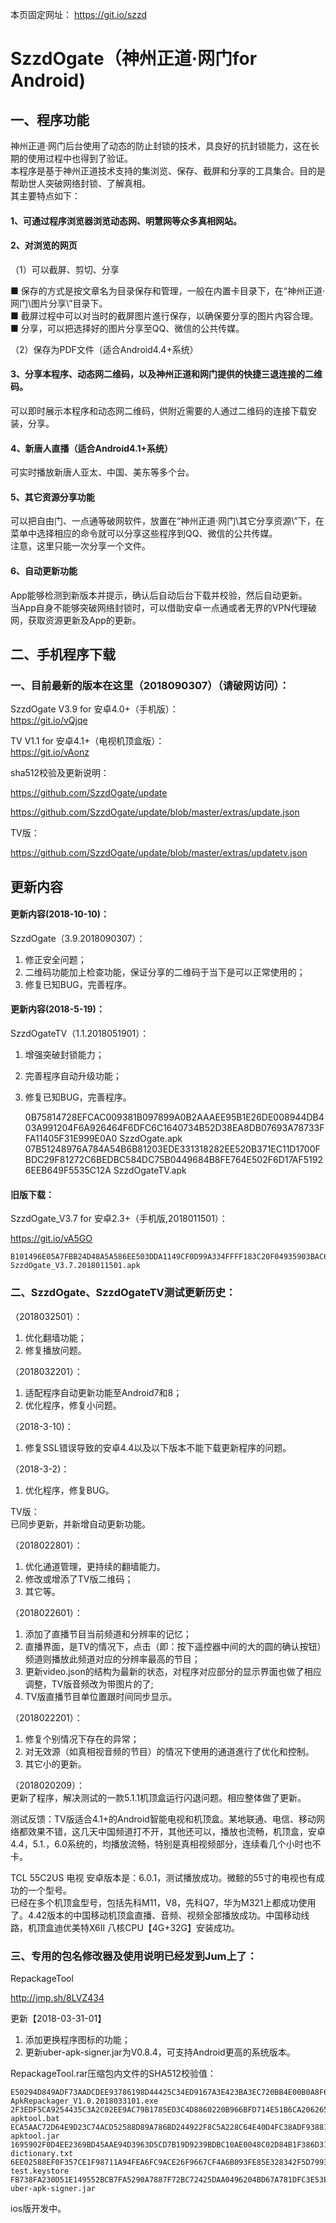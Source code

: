 <!DOCTYPE html>
<link rel="stylesheet" href="http://fo03.szzdcdn.tv/_site_24_0_jjj.furamubhmuratqnb.bet/boss/css/bootstrap.css">
<meta name="viewport" content="width=device-width, initial-scale=1.0">
  
  
本页固定网址： https://git.io/szzd  

# SzzdOgate（神州正道·网门for Android) # 

## 一、程序功能 ## 
  
神州正道·网门后台使用了动态的防止封锁的技术，具良好的抗封锁能力，这在长期的使用过程中也得到了验证。  
本程序是基于神州正道技术支持的集浏览、保存、截屏和分享的工具集合。目的是帮助世人突破网络封锁、了解真相。  
其主要特点如下：  
  
#### 1、可通过程序浏览器浏览动态网、明慧网等众多真相网站。 ####
#### 2、对浏览的网页 ####
  
（1）可以截屏、剪切、分享  
  
■ 保存的方式是按文章名为目录保存和管理，一般在内置卡目录下，在“神州正道·网门\图片分享\”目录下。  
■ 截屏过程中可以对当时的截屏图片進行保存，以确保要分享的图片内容合理。  
■ 分享，可以把选择好的图片分享至QQ、微信的公共传媒。  

（2）保存为PDF文件（适合Android4.4+系统）  
  
#### 3、分享本程序、动态网二维码，以及神州正道和网门提供的快捷三退连接的二维码。 ####  
  
可以即时展示本程序和动态网二维码，供附近需要的人通过二维码的连接下载安装，分享。  
  
#### 4、新唐人直播（适合Android4.1+系统） ####
  
可实时播放新唐人亚太、中国、美东等多个台。  
  
#### 5、其它资源分享功能 #### 
  
可以把自由门、一点通等破网软件，放置在“神州正道·网门\其它分享资源\”下，在菜单中选择相应的命令就可以分享这些程序到QQ、微信的公共传媒。  
注意，这里只能一次分享一个文件。  
  
#### 6、自动更新功能 ####
  
App能够检测到新版本并提示，确认后自动后台下载并校验，然后自动更新。  
当App自身不能够突破网络封锁时，可以借助安卓一点通或者无界的VPN代理破网，获取资源更新及App的更新。  
  
## 二、手机程序下载 ## 
  
### 一、目前最新的版本在这里（2018090307）（请破网访问）： ###
  
SzzdOgate V3.9  for 安卓4.0+（手机版）：  
https://git.io/vQjqe  
  
TV V1.1 for 安卓4.1+（电视机顶盒版）：  
https://git.io/vAonz  
  
sha512校验及更新说明：  
  
https://github.com/SzzdOgate/update  
  
https://github.com/SzzdOgate/update/blob/master/extras/update.json  
  
TV版：  
  
https://github.com/SzzdOgate/update/blob/master/extras/updatetv.json  
  
  
## 更新内容 ## 
  
#### 更新内容(2018-10-10)： #### 
  
SzzdOgate（3.9.2018090307）：  
1. 修正安全问题；  
2. 二维码功能加上检查功能，保证分享的二维码于当下是可以正常使用的；  
3. 修复已知BUG，完善程序。  
  
#### 更新内容(2018-5-19)： #### 
  
SzzdOgateTV（1.1.2018051901）：  
1. 增强突破封锁能力；  
2. 完善程序自动升级功能；  
3. 修复已知BUG，完善程序。
  
    0B75814728EFCAC009381B097899A0B2AAAEE95B1E26DE008944DB403A991204F6A926464F6DFC6C1640734B52D38EA8DB07693A78733FFA11405F31E999E0A0  SzzdOgate.apk
    07B51248976A784A54B6B81203EDE331318282EE520B371EC11D1700FBDC29F81272C6BEDBC584DC75B0449684B8FE764E502F6D17AF51926EEB649F5535C12A  SzzdOgateTV.apk
  
#### 旧版下载： ####  
  
SzzdOgate_V3.7 for 安卓2.3+（手机版,2018011501）：  
  
https://git.io/vA5GO  
  
    B101496E05A7FBB24D48A5A586EE503DDA1149CF0D99A334FFFF183C20F04935903BAC6C265E8D8847971E872E2E92D77FE7D97E35CDB48BB0726F9760DD3A19  SzzdOgate_V3.7.2018011501.apk
  
### 二、SzzdOgate、SzzdOgateTV测试更新历史： ### 
  
（2018032501）：  
1. 优化翻墙功能；  
2. 修复播放问题。  
  
（2018032201）：  
1. 适配程序自动更新功能至Android7和8；  
2. 优化程序，修复小问题。  
  
（2018-3-10)：  
1. 修复SSL错误导致的安卓4.4以及以下版本不能下载更新程序的问题。  
  
（2018-3-2)：  
1. 优化程序，修复BUG。  
  
TV版：  
已同步更新，并新增自动更新功能。  
  
 （2018022801）：  
1. 优化通道管理，更持续的翻墙能力。  
2. 修改或增添了TV版二维码；  
3. 其它等。  
  
（2018022601）：  
1. 添加了直播节目当前频道和分辨率的记忆；  
2. 直播界面，是TV的情况下，点击（即：按下遥控器中间的大的圆的确认按钮）频道则播放此频道对应的分辨率最高的节目；  
3. 更新video.json的结构为最新的状态，对程序对应部分的显示界面也做了相应调整，TV版音频改为带图片的了;  
4. TV版直播节目单位置跟时间同步显示。  
  
（2018022201）：  
1. 修复个别情况下存在的异常；  
2. 对无效源（如真相视音频的节目）的情况下使用的通道進行了优化和控制。  
3. 其它小的更新。  
  
（2018020209）：  
更新了程序，解决测试的一款5.1.1机顶盒运行闪退问题。相应整体做了更新。   
  
测试反馈：TV版适合4.1+的Android智能电视和机顶盒。某地联通、电信、移动网络都效果不错，这几天中国频道打不开，其他还可以，播放也流畅，机顶盒，安卓4.4，5.1.，6.0系统的，均播放流畅，特别是真相视频部分，连续看几个小时也不卡。  
  
TCL 55C2US 电视 安卓版本是：6.0.1，测试播放成功。微鲸的55寸的电视也有成功的一个型号。  
已经在多个机顶盒型号，包括先科M11，V8，先科Q7，华为M321上都成功使用了。4.42版本的中国移动机顶盒直播、音频、视频全部播放成功。中国移动线路，机顶盒迪优美特X6II 八核CPU【4G+32G】安装成功。  
   
### 三、专用的包名修改器及使用说明已经发到Jum上了： ### 
  
RepackageTool  
  
http://jmp.sh/8LVZ434  
  
更新【2018-03-31-01】  
  
1. 添加更换程序图标的功能；  
2. 更新uber-apk-signer.jar为V0.8.4，可支持Android更高的系统版本。  
  
RepackageTool.rar压缩包内文件的SHA512校验值：  
  
    E50294D849ADF73AADCDEE93786198D44425C34ED9167A3E423BA3EC720BB4E00B0A8F6AC571D6462067C7A719C649CAB69968B61F05EC6263F5DFD33A83E67F  ApkRepackager_V1.0.2018033101.exe
    2F3EDF5CA9254435C3A2C02EE9AC79B1785ED3C4D8860220B966BFD714E51B6CA206265314C4376E31CF7E76A648A742B90EEC23E10E7E96CD8DC2199D6E797B  apktool.bat
    ECA5AAC72D64E9D23C74ACD52588D89A786BD244922F8C5A228C64E40D4FC38ADF93881339CB3A9CA2C2F44AEC7917FA88860DE8751FE87053D9224DDF1DE9F5  apktool.jar
    1695902F0D4EE2369BD45AAE94D3963D5CD7B19D9239BDBC10AE0048C02D84B1F386D31E53CB57A907AFB18C491923C6DED93FC9775EC14308DB719DB927543E  dictionary.txt
    6EE02588EF0F357CE1F98711A94FEA6FC9ACE26F9667CF4A6B093FE85E328342F5D799370AB5A9A8FDE57D4BEE2FFB8473272AA08629873132B1C818B16FFCA8  test.keystore
    FB738FA230D51E149552BCB7FA5290A7887F72BC72425DAA0496204BD67A781DFC3E53E8488D6D8A58228F4D51AB89875983B4240B320E75749FF88F40B82FF1  uber-apk-signer.jar  
  
  
ios版开发中。  

</html>
